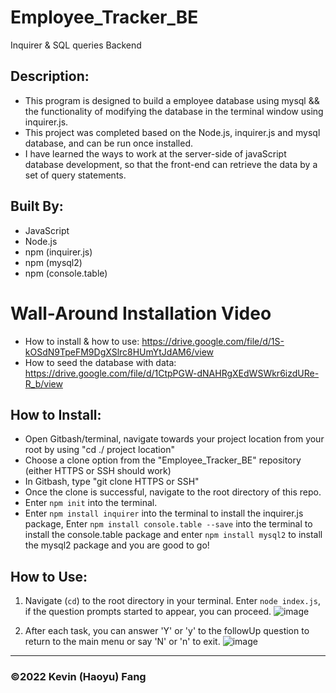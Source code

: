 # Employee_Tracker_BE
Inquirer &amp; SQL queries Backend

## Description:

* This program is designed to build a employee database using mysql && the functionality of modifying the database in the terminal window using inquirer.js.
* This project was completed based on the Node.js, inquirer.js and mysql database, and can be run once installed.
* I have learned the ways to work at the server-side of javaScript database development, so that the front-end can retrieve the data by a set of query statements.

## Built By:
* JavaScript
* Node.js
* npm (inquirer.js)
* npm (mysql2)
* npm (console.table)

# Wall-Around Installation Video
* How to install & how to use: https://drive.google.com/file/d/1S-kOSdN9TpeFM9DgXSlrc8HUmYtJdAM6/view
* How to seed the database with data: https://drive.google.com/file/d/1CtpPGW-dNAHRgXEdWSWkr6izdURe-R_b/view


## How to Install:
* Open Gitbash/terminal, navigate towards your project location from your root by using "cd ./ project location"
* Choose a clone option from the "Employee_Tracker_BE" repository (either HTTPS or SSH should work)
* In Gitbash, type "git clone HTTPS or SSH"
* Once the clone is successful, navigate to the root directory of this repo.
* Enter `npm init` into the terminal.
* Enter `npm install inquirer` into the terminal to install the inquirer.js package, Enter `npm install console.table --save` into the terminal to install the console.table package and enter `npm install mysql2` to install the mysql2 package and you are good to go!


## How to Use:
1. Navigate (`cd`) to the root directory in your terminal. Enter `node index.js`, if the question prompts started to appear, you can proceed.
![image](https://user-images.githubusercontent.com/95199209/168443931-a49d7c94-a814-42ba-a4ed-f647d68032fd.png)


2. After each task, you can answer 'Y' or 'y' to the followUp question to return to the main menu or say 'N' or 'n' to exit.
![image](https://user-images.githubusercontent.com/95199209/168443994-b76e7b23-56de-4cb5-99b9-25642853d9f9.png)

---

### ©️2022 Kevin (Haoyu) Fang
